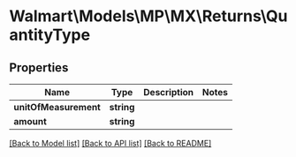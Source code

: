 # Walmart\Models\MP\MX\Returns\QuantityType

## Properties

Name | Type | Description | Notes
------------ | ------------- | ------------- | -------------
**unitOfMeasurement** | **string** |  |
**amount** | **string** |  |


[[Back to Model list]](./) [[Back to API list]](../../../../../README.md#supported-apis) [[Back to README]](../../../../../README.md)

